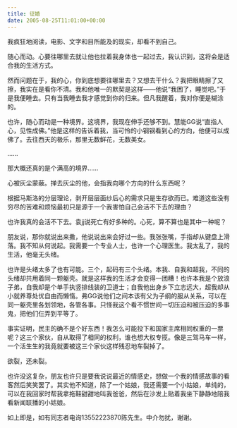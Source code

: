 ```yaml
---
title: 征婚
date: 2005-08-25T11:01:00+00:00
---
```

我疯狂地阅读，电影、文字和目所能及的现实，却看不到自己。

随心而动。心要往哪里去就让他也拉着我身体也一起过去，我认识到，这将会是适合我的生活方式。

然而问题在于，我的心，你到底想要往哪里去？又想去干什么？我把眼睛擦了又擦，我实在是看你不清。我和他唯一的默契是这样——他说&#8220;我困了，睡觉吧。&#8221;于是我便睡去。只有当我睡去我才感觉到你的归来。但凡我醒着，我对你便是糊涂的。

也许，随心而动是一种境界。这境界，我现在伸手还够不到。慧能GG说&#8220;直指人心，见性成佛。&#8221;他是这样的告诉着我，当可怜的小钢钢看到心的方向，他便可以成佛了。去往西天的极乐，那里无数鲜花，无数美女。

&#8230;&#8230;

那大概还真的是个满高的境界&#8230;&#8230;

心被灰尘蒙蔽。掸去灰尘的他，会指我向哪个方向的什么东西呢？

根据马斯洛的分层理论，剥开层层面纱后心的需求只是生存欲而已。难道这些没有穷尽的苦难和烦恼最初只是源于一个我害怕自己会活不下去的理由？

也许我真的会活不下去。袁jj说死亡有好多种的。心死，算不算也是其中一种呢？

朋友说，那你就说出来撒，他说说出来会好过一些。我张张嘴，手指却从键盘上滑落。我不知从何说起。我需要一个专业人士，也许一个心理医生。我太乱了，我的生活，他毫无头绪。

也许是头绪太多了也有可能。三个，起码有三个头绪。本我、自我和超我，不同的头绪却共用着同一颗躯壳。就是这样我的生活才会变得一团糟！也许本我是个放浪子弟，自我却是个单手执竖排线装的卫道士；自我他出身乡下立志远大，超我却从小就养尊处优自由而懒惰。弗GG说他们之间本该有父为子纲的服从关系，可以在同一躯壳里各划领地，各管各事。只怪我这个看不惯世间一切压迫和被压迫的多事鬼，把他们仨弄到平等了。

事实证明，民主的确不是个好东西！我怎么可能投下和国家主席相同权重的一票呢？这三个家伙，自从取得了相同的权利，谁也想大权专揽。像是三驾马车一样，一个活生生的我竟就要被这三个家伙这样残忍地车裂掉了。

欲裂，还未裂。

也许没这复杂，朋友也许只是要我说说最近的情感史，想做一个我的情感故事的看客然后笑笑罢了。其实他不知道，除了一个姑娘，我还需要一个小姑娘，单纯的，可以在我回家时帮我拿拖鞋甜甜地叫我爸爸，然后在沙发上贴着我坐下静静地陪我看新闻联播的小姑娘。

如上即是，如有同志者电询13552223870陈先生。中介勿扰，谢谢。
